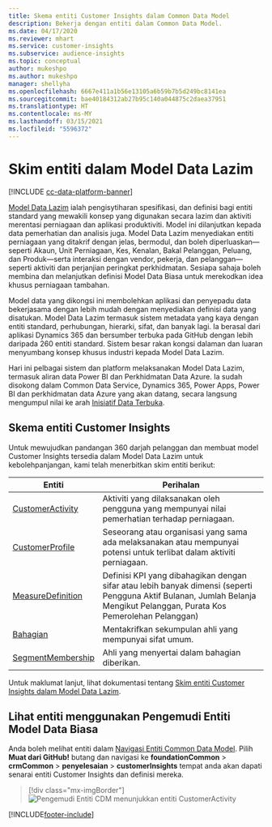 ```yaml
---
title: Skema entiti Customer Insights dalam Common Data Model
description: Bekerja dengan entiti dalam Common Data Model.
ms.date: 04/17/2020
ms.reviewer: mhart
ms.service: customer-insights
ms.subservice: audience-insights
ms.topic: conceptual
author: mukeshpo
ms.author: mukeshpo
manager: shellyha
ms.openlocfilehash: 6667e411a1b56e13105a6b59b7b5d249bc8141ea
ms.sourcegitcommit: bae40184312ab27b95c140a044875c2daea37951
ms.translationtype: HT
ms.contentlocale: ms-MY
ms.lasthandoff: 03/15/2021
ms.locfileid: "5596372"
---
```

# <a name="entity-schemas-in-common-data-model"></a>Skim entiti dalam Model Data Lazim

[!INCLUDE [cc-data-platform-banner](../includes/cc-data-platform-banner.md)]

[Model Data Lazim](/common-data-model/) ialah pengisytiharan spesifikasi, dan definisi bagi entiti standard yang mewakili konsep yang digunakan secara lazim dan aktiviti merentasi perniagaan dan aplikasi produktiviti. Model ini dilanjutkan kepada data pemerhatian dan analisis juga. Model Data Lazim menyediakan entiti perniagaan yang ditakrif dengan jelas, bermodul, dan boleh diperluaskan—seperti Akaun, Unit Perniagaan, Kes, Kenalan, Bakal Pelanggan, Peluang, dan Produk—serta interaksi dengan vendor, pekerja, dan pelanggan—seperti aktiviti dan perjanjian peringkat perkhidmatan. Sesiapa sahaja boleh membina dan melanjutkan definisi Model Data Biasa untuk merekodkan idea khusus perniagaan tambahan.

Model data yang dikongsi ini membolehkan aplikasi dan penyepadu data bekerjasama dengan lebih mudah dengan menyediakan definisi data yang disatukan. Model Data Lazim termasuk sistem metadata yang kaya dengan entiti standard, perhubungan, hierarki, sifat, dan banyak lagi. Ia berasal dari aplikasi Dynamics 365 dan bersumber terbuka pada GitHub dengan lebih daripada 260 entiti standard. Sistem besar rakan kongsi dalaman dan luaran menyumbang konsep khusus industri kepada Model Data Lazim.

Hari ini pelbagai sistem dan platform melaksanakan Model Data Lazim, termasuk aliran data Power BI dan Perkhidmatan Data Azure. Ia sudah disokong dalam Common Data Service, Dynamics 365, Power Apps, Power BI dan perkhidmatan data Azure yang akan datang, secara langsung mengumpul nilai ke arah [Inisiatif Data Terbuka](https://www.microsoft.com/open-data-initiative).

## <a name="customer-insights-entity-schemas"></a>Skema entiti Customer Insights

Untuk mewujudkan pandangan 360 darjah pelanggan dan membuat model Customer Insights tersedia dalam Model Data Lazim untuk kebolehpanjangan, kami telah menerbitkan skim entiti berikut:

| Entiti | Perihalan |
|---------|---------|
|[CustomerActivity](/common-data-model/schema/core/applicationcommon/foundationcommon/crmcommon/solutions/customerinsights/customeractivity) | Aktiviti yang dilaksanakan oleh pengguna yang mempunyai nilai pemerhatian terhadap perniagaan. |
|[CustomerProfile](/common-data-model/schema/core/applicationcommon/foundationcommon/crmcommon/solutions/customerinsights/customerprofile) | Seseorang atau organisasi yang sama ada melaksanakan atau mempunyai potensi untuk terlibat dalam aktiviti perniagaan. |
|[MeasureDefinition](/common-data-model/schema/core/applicationcommon/foundationcommon/crmcommon/solutions/customerinsights/measuredefinition) | Definisi KPI yang dibahagikan dengan sifar atau lebih banyak dimensi (seperti Pengguna Aktif Bulanan, Jumlah Belanja Mengikut Pelanggan, Purata Kos Pemerolehan Pelanggan) |
|[Bahagian](/common-data-model/schema/core/applicationcommon/foundationcommon/crmcommon/solutions/customerinsights/segment) | Mentakrifkan sekumpulan ahli yang mempunyai sifat umum. |
|[SegmentMembership](/common-data-model/schema/core/applicationcommon/foundationcommon/crmcommon/solutions/customerinsights/segmentmembership) | Ahli yang menyertai dalam bahagian diberikan. |

Untuk maklumat lanjut, lihat dokumentasi tentang [Skim entiti Customer Insights dalam Model Data Lazim](/common-data-model/schema/core/applicationcommon/foundationcommon/crmcommon/solutions/customerinsights/overview).

## <a name="view-entities-using-the-common-data-model-entity-navigator"></a>Lihat entiti menggunakan Pengemudi Entiti Model Data Biasa

Anda boleh melihat entiti dalam [Navigasi Entiti Common Data Model](https://microsoft.github.io/CDM/). Pilih **Muat dari GitHub!** butang dan navigasi ke **foundationCommon** > **crmCommon** > **penyelesaian** > **customerInsights** tempat anda akan dapati senarai entiti Customer Insights dan definisi mereka.
> [!div class="mx-imgBorder"]
> ![Pengemudi Entiti CDM menunjukkan entiti CustomerActivity](media/CDM-entity-navigator.png "Pengemudi Entiti CDM menunjukkan entiti CustomerActivity")


[!INCLUDE[footer-include](../includes/footer-banner.md)]